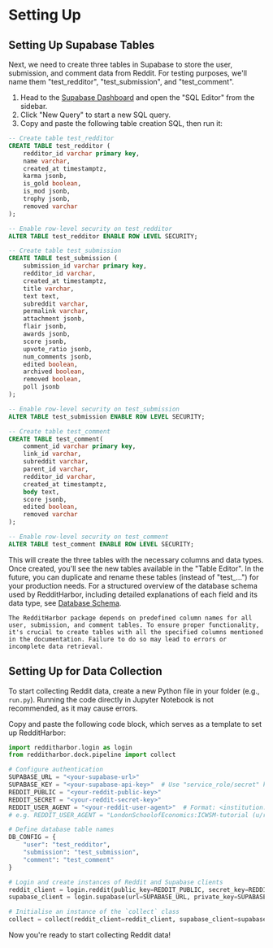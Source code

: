 # Setting Up

## Setting Up Supabase Tables

Next, we need to create three tables in Supabase to store the user, submission, and comment data from Reddit. For testing purposes, we'll name them "test_redditor", "test_submission", and "test_comment".

1. Head to the [Supabase Dashboard](https://app.supabase.com) and open the "SQL Editor" from the sidebar.
2. Click "New Query" to start a new SQL query.
3. Copy and paste the following table creation SQL, then run it:

```sql
-- Create table test_redditor
CREATE TABLE test_redditor (
    redditor_id varchar primary key,
    name varchar,
    created_at timestamptz,
    karma jsonb,
    is_gold boolean,
    is_mod jsonb,
    trophy jsonb,
    removed varchar
);

-- Enable row-level security on test_redditor
ALTER TABLE test_redditor ENABLE ROW LEVEL SECURITY;

-- Create table test_submission
CREATE TABLE test_submission (
    submission_id varchar primary key,
    redditor_id varchar,
    created_at timestamptz,
    title varchar,
    text text,
    subreddit varchar,
    permalink varchar,
    attachment jsonb,
    flair jsonb,
    awards jsonb,
    score jsonb,
    upvote_ratio jsonb,
    num_comments jsonb,
    edited boolean,
    archived boolean,
    removed boolean,
    poll jsonb
); 

-- Enable row-level security on test_submission
ALTER TABLE test_submission ENABLE ROW LEVEL SECURITY;

-- Create table test_comment
CREATE TABLE test_comment(
    comment_id varchar primary key,
    link_id varchar,
    subreddit varchar, 
    parent_id varchar,
    redditor_id varchar,
    created_at timestamptz,
    body text,
    score jsonb,
    edited boolean,
    removed varchar
); 

-- Enable row-level security on test_comment
ALTER TABLE test_comment ENABLE ROW LEVEL SECURITY;
```

This will create the three tables with the necessary columns and data types. Once created, you'll see the new tables available in the "Table Editor". In the future, you can duplicate and rename these tables (instead of "test_...") for your production needs. For a structured overview of the database schema used by RedditHarbor, including detailed explanations of each field and its data type, see [Database Schema](../data_schema/user.md). 

```{warning} 
The RedditHarbor package depends on predefined column names for all user, submission, and comment tables. To ensure proper functionality, it's crucial to create tables with all the specified columns mentioned in the documentation. Failure to do so may lead to errors or incomplete data retrieval.
```

## Setting Up for Data Collection

To start collecting Reddit data, create a new Python file in your folder (e.g., `run.py`). Running the code directly in Jupyter Notebook is not recommended, as it may cause errors.

Copy and paste the following code block, which serves as a template to set up RedditHarbor:

```python
import redditharbor.login as login
from redditharbor.dock.pipeline import collect

# Configure authentication
SUPABASE_URL = "<your-supabase-url>"
SUPABASE_KEY = "<your-supabase-api-key>"  # Use "service_role/secret" key, not "anon/public"
REDDIT_PUBLIC = "<your-reddit-public-key>"
REDDIT_SECRET = "<your-reddit-secret-key>"
REDDIT_USER_AGENT = "<your-reddit-user-agent>"  # Format: <institution:project-name (u/reddit-username)>
# e.g. REDDIT_USER_AGENT = "LondonSchoolofEconomics:ICWSM-tutorial (u/reddit-username)" 

# Define database table names
DB_CONFIG = {
    "user": "test_redditor",
    "submission": "test_submission",
    "comment": "test_comment"
}

# Login and create instances of Reddit and Supabase clients
reddit_client = login.reddit(public_key=REDDIT_PUBLIC, secret_key=REDDIT_SECRET, user_agent=REDDIT_USER_AGENT)
supabase_client = login.supabase(url=SUPABASE_URL, private_key=SUPABASE_KEY)

# Initialise an instance of the `collect` class
collect = collect(reddit_client=reddit_client, supabase_client=supabase_client, db_config=DB_CONFIG)
```

Now you're ready to start collecting Reddit data!